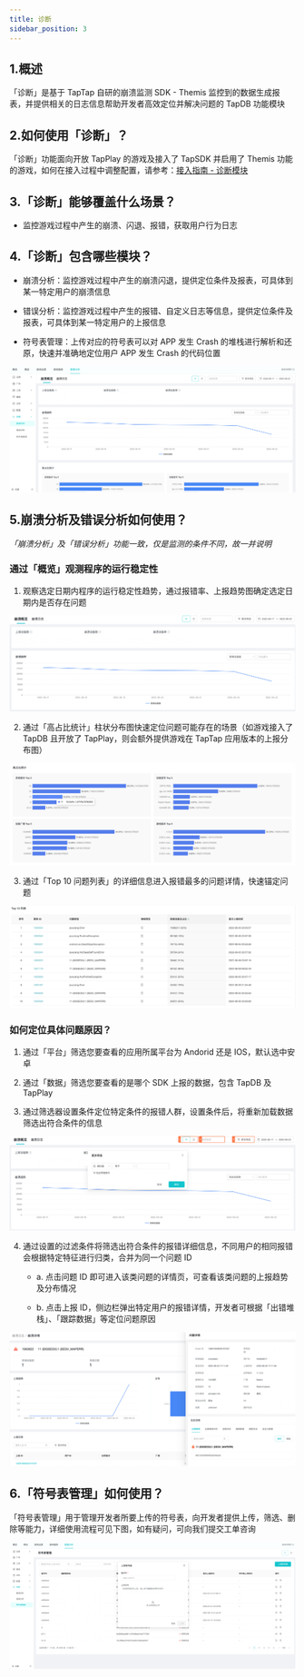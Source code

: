```yaml
---
title: 诊断
sidebar_position: 3
---
```


## 1.概述

「诊断」是基于 TapTap 自研的崩溃监测 SDK - Themis 监控到的数据生成报表，并提供相关的日志信息帮助开发者高效定位并解决问题的 TapDB 功能模块

## 2.如何使用「诊断」？

「诊断」功能面向开放 TapPlay 的游戏及接入了 TapSDK 并启用了 Themis 功能的游戏，如何在接入过程中调整配置，请参考：[接入指南 - 诊断模块](/docs/sdk/tapdb/sdk/client-side-integration/#themis)

## 3.「诊断」能够覆盖什么场景？

- 监控游戏过程中产生的崩溃、闪退、报错，获取用户行为日志

## 4.「诊断」包含哪些模块？

 - 崩溃分析：监控游戏过程中产生的崩溃闪退，提供定位条件及报表，可具体到某一特定用户的崩溃信息

 - 错误分析：监控游戏过程中产生的报错、自定义日志等信息，提供定位条件及报表，可具体到某一特定用户的上报信息

 - 符号表管理：上传对应的符号表可以对 APP 发生 Crash 的堆栈进行解析和还原，快速并准确地定位用户 APP 发生 Crash 的代码位置

![「诊断」包含哪些模块？](/img/customEvent/diagnosis/diagnosis-1.png)

## 5.崩溃分析及错误分析如何使用？

*「崩溃分析」及「错误分析」功能一致，仅是监测的条件不同，故一并说明*

### 通过「概览」观测程序的运行稳定性

1. 观察选定日期内程序的运行稳定性趋势，通过报错率、上报趋势图确定选定日期内是否存在问题

![观测程序的运行稳定性](/img/customEvent/diagnosis/diagnosis-2.png)

2. 通过「高占比统计」柱状分布图快速定位问题可能存在的场景（如游戏接入了 TapDB 且开放了 TapPlay，则会额外提供游戏在 TapTap 应用版本的上报分布图）
   
![高占比统计](/img/customEvent/diagnosis/diagnosis-3.png)

3. 通过「Top 10 问题列表」的详细信息进入报错最多的问题详情，快速锚定问题

![Top 10 问题列表](/img/customEvent/diagnosis/diagnosis-4.png)

### 如何定位具体问题原因？

1. 通过「平台」筛选您要查看的应用所属平台为 Andorid 还是 IOS，默认选中安卓

2. 通过「数据」筛选您要查看的是哪个 SDK 上报的数据，包含 TapDB 及 TapPlay

3. 通过筛选器设置条件定位特定条件的报错人群，设置条件后，将重新加载数据筛选出符合条件的信息

![通过筛选器设置条件定位特定条件的报错人群](/img/customEvent/diagnosis/diagnosis-5.png)

4. 通过设置的过滤条件将筛选出符合条件的报错详细信息，不同用户的相同报错会根据特定特征进行归类，合并为同一个问题 ID

    - a. 点击问题 ID 即可进入该类问题的详情页，可查看该类问题的上报趋势及分布情况

    - b. 点击上报 ID，侧边栏弹出特定用户的报错详情，开发者可根据「出错堆栈」、「跟踪数据」等定位问题原因

![筛选出符合条件的报错详细信息](/img/customEvent/diagnosis/diagnosis-6.png)

## 6.「符号表管理」如何使用？

「符号表管理」用于管理开发者所要上传的符号表，向开发者提供上传，筛选、删除等能力，详细使用流程可见下图，如有疑问，可向我们提交工单咨询

![符号表管理](/img/customEvent/diagnosis/diagnosis-7.png)
